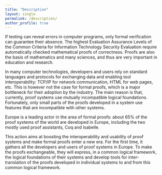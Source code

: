 ```yaml
---
title: "Description"
layout: single
permalink: /description/
author_profile: true
---
```


If testing can reveal errors in computer programs, only formal verification can
guarantee their absence. The highest Evaluation Assurance Levels of the Common
Criteria for Information Technology Security Evaluation require automatically
checked mathematical proofs of correctness. Proofs are also the basis of
mathematics and many sciences, and thus are very important in education and
research.

In many computer technologies, developers and users rely on standard languages
and protocols for exchanging data and enabling tool interoperability: TCP/IP
for network communication, HTML for web pages, etc. This is however not the
case for formal proofs, which is a major bottleneck for their adoption by the
industry. The main reason is that, currently, proof systems use mutually
incompatible logical foundations. Fortunately, only small parts of the proofs
developed in a system use features that are incompatible with other systems.

Europe is a leading actor in the area of formal proofs: about 65% of the proof
systems of the world are developed in Europe, including the two mostly used
proof assistants, Coq and Isabelle.

This action aims at boosting the interoperability and usability of proof
systems and make formal proofs enter a new era. For the first time, it gathers
all the developers and users of proof systems in Europe. To make the proofs
exchangeable, they will express, in a common logical framework, the logical
foundations of their systems and develop tools for inter-translation of the
proofs developed in individual systems to and from this common logical
framework.